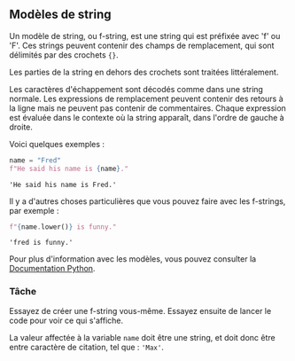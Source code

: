 ## Modèles de string

Un modèle de string, ou f-string, est une string qui est préfixée avec 'f' ou 'F'.
Ces strings peuvent contenir des champs de remplacement, qui sont délimités par des crochets `{}`.

Les parties de la string en dehors des crochets sont traitées littéralement.

Les caractères d'échappement sont décodés comme dans une string normale.
Les expressions de remplacement peuvent contenir des retours à la ligne mais ne peuvent pas contenir de commentaires. 
Chaque expression est évaluée dans le contexte où la string apparaît, dans l'ordre de gauche à droite.

Voici quelques exemples :
```python
name = "Fred"
f"He said his name is {name}."
```
```text
'He said his name is Fred.'
```

Il y a d'autres choses particulières que vous pouvez faire avec les f-strings, par exemple :
```python
f"{name.lower()} is funny."
```

```text
'fred is funny.'
```

Pour plus d'information avec les modèles, vous pouvez consulter la <a href="https://docs.python.org/3/reference/lexical_analysis.html#formatted-string-literals">Documentation Python</a>.

### Tâche
Essayez de créer une f-string vous-même. Essayez ensuite de lancer le code pour voir ce qui s'affiche.

<div class="hint">La valeur affectée à la variable <code>name</code> doit être une string,
et doit donc être entre caractère de citation, tel que : <code>'Max'</code>.</div>

